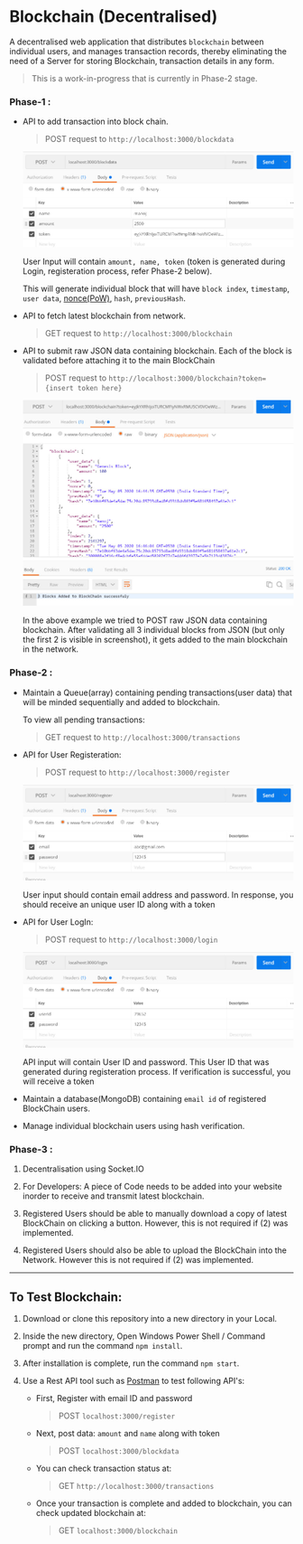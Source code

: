 # Blockchain (Decentralised)


A decentralised web application that distributes `blockchain` between individual users, and manages transaction records, thereby eliminating the need of a Server for storing Blockchain, transaction details in any form.

> This is a work-in-progress that is currently in Phase-2 stage.


### Phase-1 : 

- API to add transaction into block chain.

	> POST request to `http://localhost:3000/blockdata`


	![Post blockdata API example](git_images/blockdata.jpg)

	User Input will contain `amount, name, token` (token is generated during Login, registeration process, refer Phase-2 below).

	This will generate individual block that will have `block index`, `timestamp`, `user data`, [nonce(PoW)](https://www.bitcoinmining.com/what-is-proof-of-work), `hash`, `previousHash`.

- API to fetch latest blockchain from network.

	> GET request to `http://localhost:3000/blockchain`

- API to submit raw JSON data containing blockchain. Each of the block is validated before attaching it to the main BlockChain

	> POST request to `http://localhost:3000/blockchain?token={insert token here}`

	![Post blockchain API example](git_images/blockchain.jpg)

	In the above example we tried to POST raw JSON data containing blockchain. After validating all 3 individual blocks from JSON (but only the first 2 is visible in screenshot), it gets added to the main blockchain in the network.

	

	



### Phase-2 : 

- Maintain a Queue(array) containing pending transactions(user data) that will be minded sequentially and added to blockchain.

	To view all pending transactions:

	> GET request to `http://localhost:3000/transactions`

- API for User Registeration:

	> POST request to `http://localhost:3000/register`

	![User Register API example](git_images/register.jpg)

	User input should contain email address and password. In response, you should receive an unique user ID along with a token


- API for User LogIn:

	> POST request to `http://localhost:3000/login`


	![User Login API example](git_images/login.jpg)

	
	API input will contain User ID and password. This User ID that was generated during registeration process.
	If verification is successful, you will receive a token




- Maintain a database(MongoDB) containing `email id` of registered BlockChain users.

- Manage individual blockchain users using hash verification.


### Phase-3 :

1) Decentralisation using Socket.IO

2) For Developers: A piece of Code needs to be added into your website inorder to receive and transmit latest blockchain.

3) Registered Users should be able to manually download a copy of latest BlockChain on clicking a button. However, this is not required if (2) was implemented.

4) Registered Users should also be able to upload the BlockChain into the Network. However this is not required if (2) was implemented.


---

## To Test Blockchain:

1) Download or clone this repository into a new directory in your Local.

2) Inside the new directory, Open Windows Power Shell / Command prompt and run the command `npm install`.

3) After installation is complete, run the command `npm start`.

4) Use a Rest API tool such as [Postman](https://www.postman.com) to test following API's:

	- First, Register with email ID and password

		> POST `localhost:3000/register`

	- Next, post data: `amount` and `name` along with token

		> POST `localhost:3000/blockdata`

	- You can check transaction status at:

		> GET `http://localhost:3000/transactions`

	- Once your transaction is complete and added to blockchain, you can check updated blockchain at:

		> GET `localhost:3000/blockchain`
